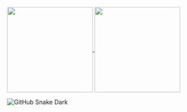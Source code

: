 <!--```yml
name: Andrew Kelton
located_in: Orlando, FL
education:
  [
    "Junior pursuing Bachelor's of Science in Computer Science @ the University of Central Florida",
    "Florida Southwestern State College"
  ]

fields_of_interests:
  [
    "Systems Programming",
    "Computer Vision",
    "NLP",
    "Machine Learning/AI"
  ]

current_classes:
  [
    "Engineering Applications of Intelligent Systems",
    "Concepts of Parallel and Distributed Processing"
  ]
```

[![Andrew's GitHub stats](https://github-readme-stats.vercel.app/api?username=AndrewKelton)](https://github.com/AndrewKelton/github-readme-stats&theme=radical)
![Top Langs](https://github-readme-stats.vercel.app/api/top-langs/?username=AndrewKelton&hide=html,css,makefile,powershell&layout=compact&theme=radical) -->

<a href="https://github.com/AndrewKelton/github-readme-stats">
  <img height=200 align="center" src="https://github-readme-stats.vercel.app/api?username=AndrewKelton&theme=radical&card_width=320" />
</a>
<a href="https://github.com/AndrewKelton/github-readme-stats">
  <img height=200 align="center" src="https://github-readme-stats.vercel.app/api/top-langs/?username=AndrewKelton&hide=html,css,makefile,powershell&layout=compact&langs_count=8&card_width=320&theme=radical" />
</a>

![GitHub Snake Dark](https://raw.githubusercontent.com/AndrewKelton/AndrewKelton/output/github-contribution-grid-snake-dark.svg)
